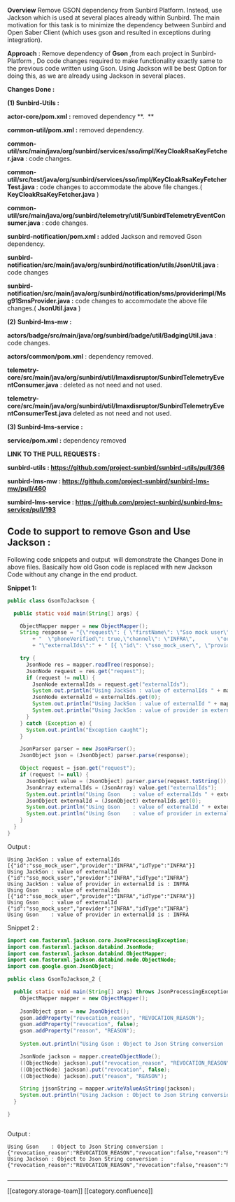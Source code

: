  **Overview** Remove GSON dependency from Sunbird Platform. Instead, use Jackson which is used at several places already within Sunbird. The main motivation for this task is to minimize the dependency between Sunbird and Open Saber Client (which uses gson and resulted in exceptions during integration).



 **Approach**  : Remove dependency of  **Gson**  ,from each project in Sunbird-Platform , Do code changes required to make functionality exactly same to the previous code written using Gson. Using Jackson will be best Option for doing this, as we are already using Jackson in several places.



 **Changes Done :** 

 **(1) Sunbird-Utils :** 

 **actor-core/pom.xml :** removed dependency **.  ** 

 **common-util/pom.xml :** removed dependency.

 **common-util/src/main/java/org/sunbird/services/sso/impl/KeyCloakRsaKeyFetcher.java** : code changes.

 **common-util/src/test/java/org/sunbird/services/sso/impl/KeyCloakRsaKeyFetcherTest.java** : code changes to accommodate the above file changes.( **KeyCloakRsaKeyFetcher.java** )

 **common-util/src/main/java/org/sunbird/telemetry/util/SunbirdTelemetryEventConsumer.java**  : code changes.

 **sunbird-notification/pom.xml :** added Jackson and removed Gson dependency.

 **sunbird-notification/src/main/java/org/sunbird/notification/utils/JsonUtil.java**  : code changes

 **sunbird-notification/src/main/java/org/sunbird/notification/sms/providerimpl/Msg91SmsProvider.java :**  code changes to accommodate the above file changes.( **JsonUtil.java** )

 **(2)**  **Sunbird-lms-mw :** 

 **actors/badge/src/main/java/org/sunbird/badge/util/BadgingUtil.java**  : code changes.

 **actors/common/pom.xml**  : dependency removed.

 **telemetry-core/src/main/java/org/sunbird/util/lmaxdisruptor/SunbirdTelemetryEventConsumer.java**  : deleted as not need and not used.

 **telemetry-core/src/main/java/org/sunbird/util/lmaxdisruptor/SunbirdTelemetryEventConsumerTest.java**  deleted as not need and not used.

 **(3) Sunbird-lms-service :** 

 **service/pom.xml :** dependency removed





 **LINK TO THE PULL REQUESTS :** 

 **sunbird-utils : https://github.com/project-sunbird/sunbird-utils/pull/366** 

 **sunbird-lms-mw : https://github.com/project-sunbird/sunbird-lms-mw/pull/460** 

 **sumbird-lms-service : https://github.com/project-sunbird/sunbird-lms-service/pull/193** 


##  **Code to support to remove Gson and Use Jackson**  :
Following code snippets and output  will demonstrate the Changes Done in above files. Basically how old Gson code is replaced with new Jackson Code without any change in the end product.



 **Snippet 1:** 


```java
public class GsonToJackson {

  public static void main(String[] args) {

    ObjectMapper mapper = new ObjectMapper();
    String response = "{\"request\": { \"firstName\": \"Sso mock user\",\"phone\": \"9663933554\","
        + "  \"phoneVerified\": true,\"channel\": \"INFRA\",       \"orgExternalId\": \"intra111\","
        + "\"externalIds\":" + " [{ \"id\": \"sso_mock_user\", \"provider\": \"INFRA\",\"idType\": \"INFRA\" }] }}";

    try {
      JsonNode res = mapper.readTree(response);
      JsonNode request = res.get("request");
      if (request != null) {
        JsonNode externalIds = request.get("externalIds");
        System.out.println("Using JackSon : value of externalIds " + mapper.writeValueAsString(externalIds));
        JsonNode externalId = externalIds.get(0);
        System.out.println("Using JackSon : value of externalId " + mapper.writeValueAsString(externalId));
        System.out.println("Using JackSon : value of provider in externalId is : " + externalId.get("provider").asText());
      }
    } catch (Exception e) {
      System.out.println("Exception caught");
    }

    JsonParser parser = new JsonParser();
    JsonObject json = (JsonObject) parser.parse(response);

    Object request = json.get("request");
    if (request != null) {
      JsonObject value = (JsonObject) parser.parse(request.toString());
      JsonArray externalIds = (JsonArray) value.get("externalIds");
      System.out.println("Using Gson    : value of externalIds " + externalIds.toString());
      JsonObject externalId = (JsonObject) externalIds.get(0);
      System.out.println("Using Gson    : value of externalId " + externalId.toString());
      System.out.println("Using Gson    : value of provider in externalId is : " + externalId.get("provider").getAsString());
    }
  }
}


```


Output :


```
Using JackSon : value of externalIds [{"id":"sso_mock_user","provider":"INFRA","idType":"INFRA"}]
Using JackSon : value of externalId {"id":"sso_mock_user","provider":"INFRA","idType":"INFRA"}
Using JackSon : value of provider in externalId is : INFRA
Using Gson    : value of externalIds [{"id":"sso_mock_user","provider":"INFRA","idType":"INFRA"}]
Using Gson    : value of externalId {"id":"sso_mock_user","provider":"INFRA","idType":"INFRA"}
Using Gson    : value of provider in externalId is : INFRA
```
Snippet 2 :




```java
import com.fasterxml.jackson.core.JsonProcessingException;
import com.fasterxml.jackson.databind.JsonNode;
import com.fasterxml.jackson.databind.ObjectMapper;
import com.fasterxml.jackson.databind.node.ObjectNode;
import com.google.gson.JsonObject;

public class GsonToJackson_2 {

  public static void main(String[] args) throws JsonProcessingException {
    ObjectMapper mapper = new ObjectMapper();
  
    JsonObject gson = new JsonObject();
    gson.addProperty("revocation_reason", "REVOCATION_REASON");
    gson.addProperty("revocation", false);
    gson.addProperty("reason", "REASON");
    
    System.out.println("Using Gson : Object to Json String conversion :"+ gson.toString());

    JsonNode jackson = mapper.createObjectNode();
    ((ObjectNode) jackson).put("revocation_reason", "REVOCATION_REASON");
    ((ObjectNode) jackson).put("revocation", false);
    ((ObjectNode) jackson).put("reason", "REASON");

    String jjsonString = mapper.writeValueAsString(jackson);
    System.out.println("Using Jackson : Object to Json String conversion : "+ jjsonString);
  }

}



```


Output :


```
Using Gson    : Object to Json String conversion : {"revocation_reason":"REVOCATION_REASON","revocation":false,"reason":"REASON"}
Using Jackson : Object to Json String conversion : {"revocation_reason":"REVOCATION_REASON","revocation":false,"reason":"REASON"}


```










*****

[[category.storage-team]] 
[[category.confluence]] 
